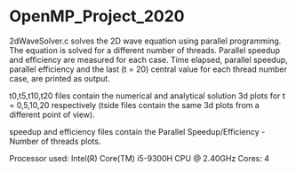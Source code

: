 # OpenMP_Project_2020

2dWaveSolver.c solves the 2D wave equation using parallel programming. The equation is solved for a different number of threads.
Parallel speedup and efficiency are measured for each case. Time elapsed, parallel speedup, parallel efficiency and the last (t = 20) central value for each thread number case, are printed as output.

t0,t5,t10,t20 files contain the numerical and analytical solution 3d plots for t = 0,5,10,20 respectively
(tside files contain the same 3d plots from a different point of view).

speedup and efficiency files contain the Parallel Speedup/Efficiency - Number of threads plots.




Processor used: Intel(R) Core(TM) i5-9300H CPU @ 2.40GHz
Cores: 4
